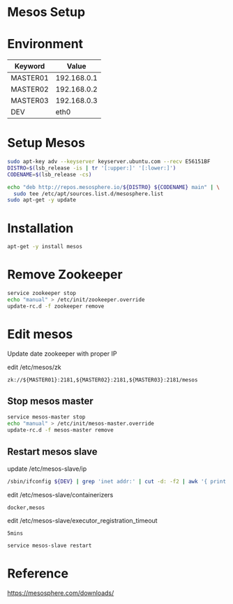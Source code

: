 # Mesos Setup

# Environment

Keyword | Value
----    | -----
MASTER01 | 192.168.0.1
MASTER02 | 192.168.0.2
MASTER03 | 192.168.0.3
DEV	| eth0

# Setup Mesos

~~~bash
sudo apt-key adv --keyserver keyserver.ubuntu.com --recv E56151BF
DISTRO=$(lsb_release -is | tr '[:upper:]' '[:lower:]')
CODENAME=$(lsb_release -cs)

echo "deb http://repos.mesosphere.io/${DISTRO} ${CODENAME} main" | \
  sudo tee /etc/apt/sources.list.d/mesosphere.list
sudo apt-get -y update
~~~

# Installation

~~~bash
apt-get -y install mesos
~~~


# Remove Zookeeper

~~~bash
service zookeeper stop
echo "manual" > /etc/init/zookeeper.override
update-rc.d -f zookeeper remove
~~~

# Edit mesos

Update date zookeeper with proper IP

edit /etc/mesos/zk

~~~text
zk://${MASTER01}:2181,${MASTER02}:2181,${MASTER03}:2181/mesos
~~~


## Stop mesos master

~~~bash
service mesos-master stop
echo "manual" > /etc/init/mesos-master.override
update-rc.d -f mesos-master remove
~~~

## Restart mesos slave

update /etc/mesos-slave/ip

~~~bash
/sbin/ifconfig ${DEV} | grep 'inet addr:' | cut -d: -f2 | awk '{ print $1}' > /etc/mesos-slave/ip
~~~

edit /etc/mesos-slave/containerizers

~~~text
docker,mesos
~~~

edit /etc/mesos-slave/executor_registration_timeout

~~~text
5mins
~~~


~~~bash
service mesos-slave restart
~~~

# Reference

https://mesosphere.com/downloads/
